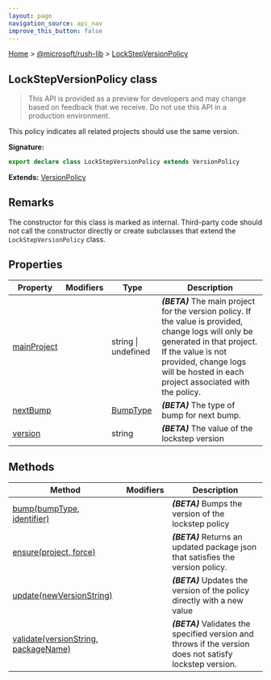 ```yaml
---
layout: page
navigation_source: api_nav
improve_this_button: false
---
```



[Home](./index.md) &gt; [@microsoft/rush-lib](./rush-lib.md) &gt; [LockStepVersionPolicy](./rush-lib.lockstepversionpolicy.md)

## LockStepVersionPolicy class

> This API is provided as a preview for developers and may change based on feedback that we receive. Do not use this API in a production environment.
>

This policy indicates all related projects should use the same version.

<b>Signature:</b>

```typescript
export declare class LockStepVersionPolicy extends VersionPolicy
```
<b>Extends:</b> [VersionPolicy](./rush-lib.versionpolicy.md)

## Remarks

The constructor for this class is marked as internal. Third-party code should not call the constructor directly or create subclasses that extend the `LockStepVersionPolicy` class.

## Properties

|  Property | Modifiers | Type | Description |
|  --- | --- | --- | --- |
|  [mainProject](./rush-lib.lockstepversionpolicy.mainproject.md) |  | string \| undefined | <b><i>(BETA)</i></b> The main project for the version policy. If the value is provided, change logs will only be generated in that project. If the value is not provided, change logs will be hosted in each project associated with the policy. |
|  [nextBump](./rush-lib.lockstepversionpolicy.nextbump.md) |  | [BumpType](./rush-lib.bumptype.md) | <b><i>(BETA)</i></b> The type of bump for next bump. |
|  [version](./rush-lib.lockstepversionpolicy.version.md) |  | string | <b><i>(BETA)</i></b> The value of the lockstep version |

## Methods

|  Method | Modifiers | Description |
|  --- | --- | --- |
|  [bump(bumpType, identifier)](./rush-lib.lockstepversionpolicy.bump.md) |  | <b><i>(BETA)</i></b> Bumps the version of the lockstep policy |
|  [ensure(project, force)](./rush-lib.lockstepversionpolicy.ensure.md) |  | <b><i>(BETA)</i></b> Returns an updated package json that satisfies the version policy. |
|  [update(newVersionString)](./rush-lib.lockstepversionpolicy.update.md) |  | <b><i>(BETA)</i></b> Updates the version of the policy directly with a new value |
|  [validate(versionString, packageName)](./rush-lib.lockstepversionpolicy.validate.md) |  | <b><i>(BETA)</i></b> Validates the specified version and throws if the version does not satisfy lockstep version. |

